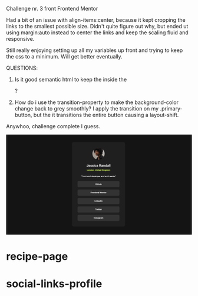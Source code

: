 Challenge nr. 3 front Frontend Mentor

Had a bit of an issue with align-items:center, because it kept cropping the links to the smallest possible size. Didn't quite figure out why, but ended ut using margin:auto instead to center the links and keep the scaling fluid and responsive. 

Still really enjoying setting up all my variables up front and trying to keep the css to a minimum. Will get better eventually. 

QUESTIONS: 
1. Is it good semantic html to keep the <a> inside the <p>?
2. How do i use the transition-property to make the background-color change back to grey smoothly? I apply the transition on my .primary-button, but the it transitions the entire button causing a layout-shift. 

Anywhoo, challenge complete I guess. 


![](./screenshot.png)

# recipe-page
# social-links-profile

